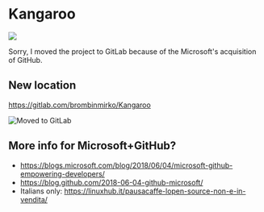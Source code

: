 # Kangaroo
![](https://i.imgur.com/MGz0vQF.png)

Sorry, I moved the project to GitLab because of the Microsoft's acquisition of GitHub.

## New location
https://gitlab.com/brombinmirko/Kangaroo

![Moved to GitLab](https://i.imgur.com/wGgvnPq.png)

## More info for Microsoft+GitHub?
- https://blogs.microsoft.com/blog/2018/06/04/microsoft-github-empowering-developers/
- https://blog.github.com/2018-06-04-github-microsoft/
- Italians only: https://linuxhub.it/pausacaffe-lopen-source-non-e-in-vendita/
